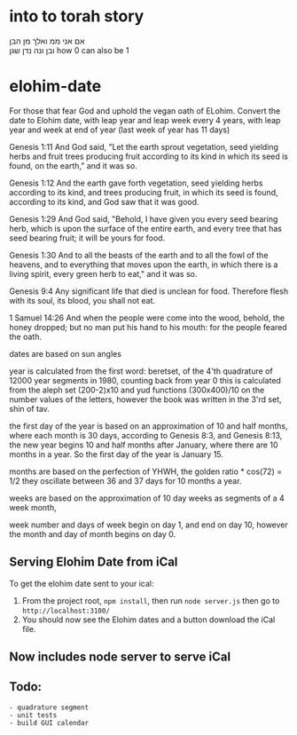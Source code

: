 # into to torah story

אם
אני ממ
ואלך מן הבן  
ובן ונה נדן שגן
how 0 can also be 1

# elohim-date

For those that fear God and uphold the vegan oath of ELohim. Convert the date to Elohim date, with leap year and leap week every 4 years, with leap year and week at end of year (last week of year has 11 days)

Genesis 1:11 And God said, "Let the earth sprout vegetation, seed yielding herbs and fruit trees producing fruit according to its kind in which its seed is found, on the earth," and it was so.

Genesis 1:12 And the earth gave forth vegetation, seed yielding herbs according to its kind, and trees producing fruit, in which its seed is found, according to its kind, and God saw that it was good.

Genesis 1:29 And God said, "Behold, I have given you every seed bearing herb, which is upon the surface of the entire earth, and every tree that has seed bearing fruit; it will be yours for food.

Genesis 1:30 And to all the beasts of the earth and to all the fowl of the heavens, and to everything that moves upon the earth, in which there is a living spirit, every green herb to eat," and it was so.

Genesis 9:4 Any significant life that died is unclean for food. Therefore flesh with its soul, its blood, you shall not eat.

1 Samuel 14:26 And when the people were come into the wood, behold, the honey dropped; but no man put his hand to his mouth: for the people feared the oath.

dates are based on sun angles

year is calculated from the first word: beretset, of the 4'th quadrature of 12000 year segments in 1980, counting back from year 0
this is calculated from the aleph set (200-2)x10 and yud functions (300x400)/10 on the number values of the letters, however the book was written in the 3'rd set, shin of tav.

the first day of the year is based on an approximation of 10 and half months, where each month is 30 days, according to Genesis 8:3, and Genesis 8:13, the new year begins 10 and half months after January, where there are 10 months in a year. So the first day of the year is January 15.

months are based on the perfection of YHWH, the golden ratio \* cos(72) = 1/2
they oscillate between 36 and 37 days for 10 months a year.

weeks are based on the approximation of 10 day weeks as segments of a 4 week month,

week number and days of week begin on day 1, and end on day 10, however the month and day of month begins on day 0.

## Serving Elohim Date from iCal

To get the elohim date sent to your ical:

1. From the project root, `npm install`, then run `node server.js` then go to `http://localhost:3100/`
2. You should now see the Elohim dates and a button download the iCal file.

## Now includes node server to serve iCal

## Todo:

    - quadrature segment
    - unit tests
    - build GUI calendar
